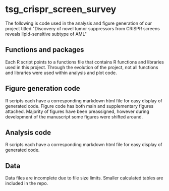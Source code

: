 # tsg_crispr_screen_survey
The following is code used in the analysis and figure generation of our project titled "Discovery of novel tumor suppressors from CRISPR screens reveals lipid-sensitive subtype of AML"

## Functions and packages
Each R script points to a functions file that contains R functions and libraries used in this project. Through the evolution of the project, not all functions and libraries were used within analysis and plot code.

## Figure generation code
R scripts each have a corresponding markdown html file for easy display of generated code. Figure code has both main and supplementary figures attached. Majority of figures have been preassigned, however during development of the manuscript some figures were shifted around. 

## Analysis code
R scripts each have a corresponding markdown html file for easy display of generated code. 

## Data
Data files are incomplete due to file size limits. Smaller calculated tables are included in the repo.
